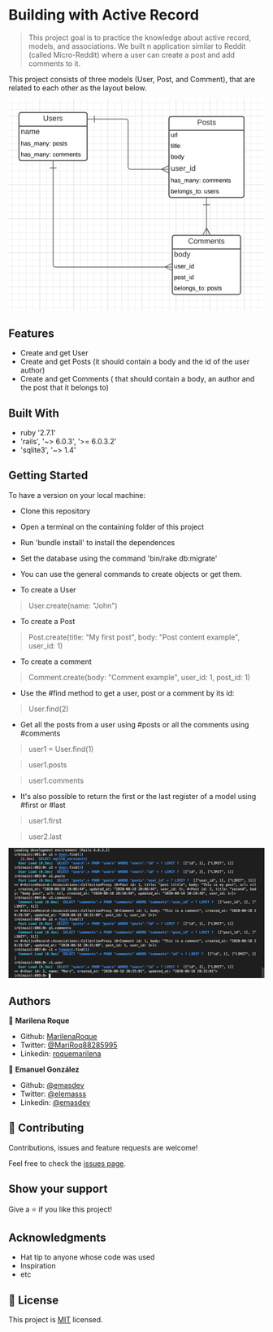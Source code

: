 # Building with Active Record

> This project goal is to practice the knowledge about active record, models, and associations. We built n application similar to Reddit (called Micro-Reddit) where a user can create a post and add comments to it.


This project consists of three models (User, Post, and Comment), that are related to each other as the layout below.

![Database Layout](./app/assets/images/layout.png)


## Features

- Create and get User
- Create and get Posts (it should contain a body and the id of the user author)
- Create and get Comments ( that should contain a body, an author and the post that it belongs to)



## Built With

- ruby '2.7.1'
- 'rails', '~> 6.0.3', '>= 6.0.3.2'
- 'sqlite3', '~> 1.4'

## Getting Started

​To have a version on your local machine:

- Clone this repository
- Open a terminal on the containing folder of this project
- Run 'bundle install' to install the dependences
- Set the database using the command 'bin/rake db:migrate'
- You can use the general commands to create objects or get them.

- To create a User

> User.create(name: "John")

- To create a Post

> Post.create(title: "My first post", body: "Post content example", user_id: 1)

- To create a comment

> Comment.create(body: "Comment example", user_id: 1, post_id: 1)

- Use the #find method to get a user, post or a comment by its id:

> User.find(2)

- Get all the posts from a user using #posts or all the comments using #comments

> user1 = User.find(1)

> user1.posts

> user1.comments

- It's also possible to return the first or the last register of a model using #first or #last

> user1.first

> user2.last


![Database Layout](./app/assets/images/screenshot.png)

## Authors

👤 **Marilena Roque**

- Github: [MarilenaRoque](https://github.com/MarilenaRoque)
- Twitter: [@MariRoq88285995](https://twitter.com/MariRoq88285995)
- Linkedin: [roquemarilena](https://www.linkedin.com/in/roquemarilena/)

👤 **Emanuel González**

- Github: [@emasdev](https://github.com/emasdev)
- Twitter: [@elemasss](https://twitter.com/elemass)
- Linkedin: [@emasdev](https://www.linkedin.com/in/emasdev/) 

## 🤝 Contributing

Contributions, issues and feature requests are welcome!

Feel free to check the [issues page](issues/).

## Show your support

Give a ⭐️ if you like this project!

## Acknowledgments

- Hat tip to anyone whose code was used
- Inspiration
- etc

## 📝 License

This project is [MIT](lic.url) licensed.